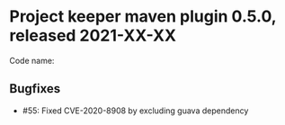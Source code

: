 # Project keeper maven plugin 0.5.0, released 2021-XX-XX

Code name:

## Bugfixes

* #55: Fixed CVE-2020-8908 by excluding guava dependency